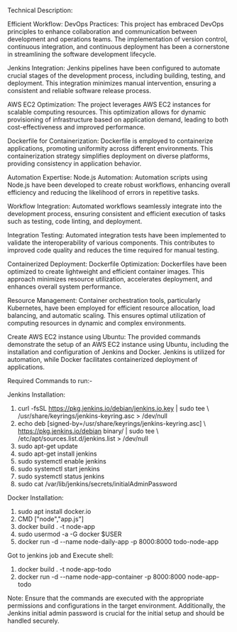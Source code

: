 Technical Description:

Efficient Workflow:
DevOps Practices: This project has embraced DevOps principles to enhance collaboration and communication between development and operations teams. The implementation of version control, continuous integration, and continuous deployment has been a cornerstone in streamlining the software development lifecycle.

Jenkins Integration: Jenkins pipelines have been configured to automate crucial stages of the development process, including building, testing, and deployment. This integration minimizes manual intervention, ensuring a consistent and reliable software release process.

AWS EC2 Optimization: The project leverages AWS EC2 instances for scalable computing resources. This optimization allows for dynamic provisioning of infrastructure based on application demand, leading to both cost-effectiveness and improved performance.

Dockerfile for Containerization: Dockerfile is employed to containerize applications, promoting uniformity across different environments. This containerization strategy simplifies deployment on diverse platforms, providing consistency in application behavior.

Automation Expertise:
Node.js Automation: Automation scripts using Node.js have been developed to create robust workflows, enhancing overall efficiency and reducing the likelihood of errors in repetitive tasks.

Workflow Integration: Automated workflows seamlessly integrate into the development process, ensuring consistent and efficient execution of tasks such as testing, code linting, and deployment.

Integration Testing: Automated integration tests have been implemented to validate the interoperability of various components. This contributes to improved code quality and reduces the time required for manual testing.

Containerized Deployment:
Dockerfile Optimization: Dockerfiles have been optimized to create lightweight and efficient container images. This approach minimizes resource utilization, accelerates deployment, and enhances overall system performance.

Resource Management: Container orchestration tools, particularly Kubernetes, have been employed for efficient resource allocation, load balancing, and automatic scaling. This ensures optimal utilization of computing resources in dynamic and complex environments.

Create AWS EC2 instance using Ubuntu:
The provided commands demonstrate the setup of an AWS EC2 instance using Ubuntu, including the installation and configuration of Jenkins and Docker. Jenkins is utilized for automation, while Docker facilitates containerized deployment of applications.

Required Commands to run:-

Jenkins Installation:
1.	curl -fsSL https://pkg.jenkins.io/debian/jenkins.io.key | sudo tee \   /usr/share/keyrings/jenkins-keyring.asc > /dev/null 
2.	echo deb [signed-by=/usr/share/keyrings/jenkins-keyring.asc] \   https://pkg.jenkins.io/debian binary/ | sudo tee \   /etc/apt/sources.list.d/jenkins.list > /dev/null
3.	sudo apt-get update 
4.	sudo apt-get install jenkins
5.	sudo systemctl enable jenkins
6.	sudo systemctl start jenkins
7.	 sudo systemctl status jenkins
8.	 sudo cat /var/lib/jenkins/secrets/initialAdminPassword

Docker Installation:
1.	sudo apt install docker.io
2.	CMD ["node","app.js"]
3.	docker build . -t node-app
4.	sudo usermod -a -G docker $USER
5.	docker run -d --name node-daily-app -p 8000:8000 todo-node-app

Got to jenkins job and Execute shell:
1.	docker build . -t node-app-todo
2.	docker run -d --name node-app-container -p 8000:8000 node-app-todo

Note: Ensure that the commands are executed with the appropriate permissions and configurations in the target environment. Additionally, the Jenkins initial admin password is crucial for the initial setup and should be handled securely.
